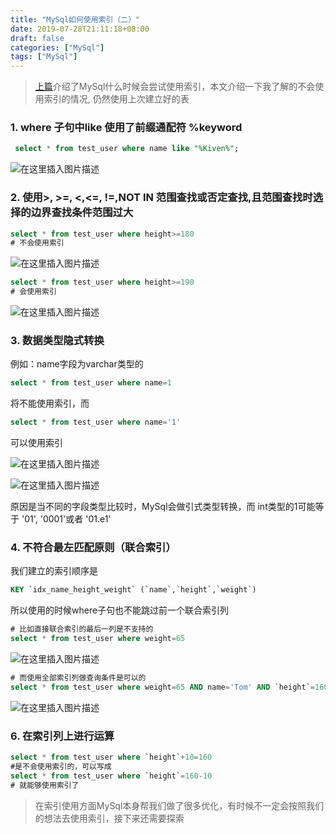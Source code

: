 ```yaml
---
title: "MySql如何使用索引（二）"
date: 2019-07-28T21:11:18+08:00
draft: false
categories: ["MySql"]
tags: ["MySql"]
---
```

> [上篇](!https://blog.csdn.net/Magicio/article/details/88374896)介绍了MySql什么时候会尝试使用索引，本文介绍一下我了解的不会使用索引的情况, 仍然使用上次建立好的表

### 1. where 子句中like 使用了前缀通配符 %keyword
```SQL
 select * from test_user where name like "%Kiven%";
```
![在这里插入图片描述](https://img-blog.csdnimg.cn/20190311093338834.png?x-oss-process=image/watermark,type_ZmFuZ3poZW5naGVpdGk,shadow_10,text_aHR0cHM6Ly9ibG9nLmNzZG4ubmV0L01hZ2ljaW8=,size_16,color_FFFFFF,t_70)
### 2.  使用>, >=, <,<=, !=,NOT IN 范围查找或否定查找,且范围查找时选择的边界查找条件范围过大
```SQL
select * from test_user where height>=180
# 不会使用索引
```
![在这里插入图片描述](https://img-blog.csdnimg.cn/2019031109335347.png?x-oss-process=image/watermark,type_ZmFuZ3poZW5naGVpdGk,shadow_10,text_aHR0cHM6Ly9ibG9nLmNzZG4ubmV0L01hZ2ljaW8=,size_16,color_FFFFFF,t_70)
```SQL
select * from test_user where height>=190
# 会使用索引
```
![在这里插入图片描述](https://img-blog.csdnimg.cn/2019031109342113.png?x-oss-process=image/watermark,type_ZmFuZ3poZW5naGVpdGk,shadow_10,text_aHR0cHM6Ly9ibG9nLmNzZG4ubmV0L01hZ2ljaW8=,size_16,color_FFFFFF,t_70)
### 3. 数据类型隐式转换
例如：name字段为varchar类型的
```SQL
select * from test_user where name=1
```
将不能使用索引，而
```SQL
select * from test_user where name='1'
```
可以使用索引

![在这里插入图片描述](https://img-blog.csdnimg.cn/20190311093435141.png?x-oss-process=image/watermark,type_ZmFuZ3poZW5naGVpdGk,shadow_10,text_aHR0cHM6Ly9ibG9nLmNzZG4ubmV0L01hZ2ljaW8=,size_16,color_FFFFFF,t_70)

![在这里插入图片描述](https://img-blog.csdnimg.cn/20190311093445291.png?x-oss-process=image/watermark,type_ZmFuZ3poZW5naGVpdGk,shadow_10,text_aHR0cHM6Ly9ibG9nLmNzZG4ubmV0L01hZ2ljaW8=,size_16,color_FFFFFF,t_70)

原因是当不同的字段类型比较时，MySql会做引式类型转换，而 int类型的1可能等于 '01', '0001'或者 '01.e1'

### 4. 不符合最左匹配原则（联合索引）
我们建立的索引顺序是
```SQL
KEY `idx_name_height_weight` (`name`,`height`,`weight`)
```
所以使用的时候where子句也不能跳过前一个联合索引列
```SQL
# 比如直接联合索引的最后一列是不支持的
select * from test_user where weight=65
```
![在这里插入图片描述](https://img-blog.csdnimg.cn/20190311093459583.png?x-oss-process=image/watermark,type_ZmFuZ3poZW5naGVpdGk,shadow_10,text_aHR0cHM6Ly9ibG9nLmNzZG4ubmV0L01hZ2ljaW8=,size_16,color_FFFFFF,t_70)
```SQL
# 而使用全部索引列做查询条件是可以的
select * from test_user where weight=65 AND name='Tom' AND `height`=160
```
![在这里插入图片描述](https://img-blog.csdnimg.cn/20190311093510277.png?x-oss-process=image/watermark,type_ZmFuZ3poZW5naGVpdGk,shadow_10,text_aHR0cHM6Ly9ibG9nLmNzZG4ubmV0L01hZ2ljaW8=,size_16,color_FFFFFF,t_70)

### 6. 在索引列上进行运算
```SQL
select * from test_user where `height`+10=160
#是不会使用索引的，可以写成
select * from test_user where `height`=160-10
# 就能够使用索引了
```

 > 在索引使用方面MySql本身帮我们做了很多优化，有时候不一定会按照我们的想法去使用索引，接下来还需要探索

